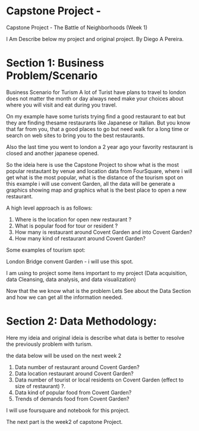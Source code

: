 # Capstone Project - 

Capstone Project - The Battle of Neighborhoods (Week 1)

I Am Describe below my project and original project.
By Diego A Pereira.


# Section 1: Business Problem/Scenario


Business Scenario for Turism
A lot of Turist have plans to travel to london does not matter the month or day always need make your choices about where you will visit and eat during you travel.

On my example have some turists trying find a good restaurant to eat but they are finding thesame restaurants like Japanese or Italian.
But you know that far from you, that a good places to go but need walk for a long time or  search on web sites to bring you to the best restaurants.

Also the last time you went to london a 2 year ago your favority restaurant is closed and another japanese opened.
  
So the ideia here is use the Capstone Project to show what is the most popular restautant by venue and location data from FourSquare,  where i will get what is the most popular, what is the distance of the tourism spot on this example i will use convent Garden, all the data will be generate a graphics showing map and graphics what is the best place to open a new restaurant.
    
A high level approach is as follows:

1. Where is the location for open new restaurant ? 
2. What is popular food for tour or resident ?
3. How many is restaurant around Covent Garden and into Covent Garden?
4. How many kind of restaurant around Covent Garden?

Some examples of tourism spot:

   London Bridge
   convent Garden - i will use this spot.

I am using to project some itens important to my project (Data acquisition, data Cleansing, data analysis, and data visualization)

Now that the we know what is the problem Lets See about the Data Section and how we can get all the information needed.

# Section 2: Data Methodology:
Here my ideia and original ideia is describe what data is better to resolve the previously problem with turism.

the data below will be used on the next week 2 
1. Data number of restaurant around Covent Garden?
2. Data location restaurant around Covent Garden?
3. Data number of tourist or local residents on Covent Garden (effect to size of restaurant) ?. 
4. Data kind of popular food from Covent Garden?
5. Trends of demands food from Covent Garden? 

I will use foursquare and notebook for this project.

The next part is the week2 of capstone Project.
